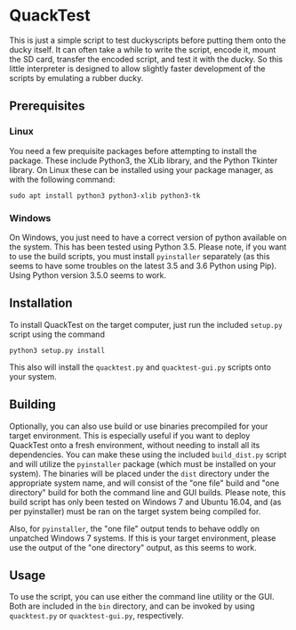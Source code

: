 # QuackTest

This is just a simple script to test duckyscripts before putting
them onto the ducky itself. It can often take a while to write the 
script, encode it, mount the SD card, transfer the encoded script,
and test it with the ducky. So this little interpreter is designed to 
allow slightly faster development of the scripts by emulating a 
rubber ducky.

## Prerequisites

### Linux

You need a few prequisite packages before attempting to install the
package. These include Python3, the XLib library, and the Python
Tkinter library. On Linux these can be installed using your package
manager, as with the following command:

```
sudo apt install python3 python3-xlib python3-tk
```

### Windows

On Windows, you just need to have a correct version of python available
on the system. This has been tested using Python 3.5. Please note, if
you want to use the build scripts, you must install `pyinstaller`
separately (as this seems to have some troubles on the latest 3.5 and
3.6 Python using Pip). Using Python version 3.5.0 seems to work.

## Installation

To install QuackTest on the target computer, just run the included
`setup.py` script using the command
```
python3 setup.py install
```
This also will install the `quacktest.py` and `quacktest-gui.py` scripts
onto your system.

## Building

Optionally, you can also use build or use binaries precompiled for
your target environment. This is especially useful if you want to deploy
QuackTest onto a fresh environment, without needing to install all
its dependencies. You can make these using the included `build_dist.py`
script and will utilize the `pyinstaller` package (which must be
installed on your system). The binaries will be placed under the `dist`
directory under the appropriate system name, and will consist of the
"one file" build and "one directory" build for both the command line
and GUI builds. Please note, this build
script has only been tested on Windows 7 and Ubuntu 16.04, and (as per
pyinstaller) must be ran on the target system being compiled for.

Also, for `pyinstaller`, the "one file" output tends to behave oddly on
unpatched Windows 7 systems. If this is your target environment, please
use the output of the "one directory" output, as this seems to work.

## Usage

To use the script, you can use either the command line utility or the
GUI. Both are included in the `bin` directory, and can be invoked by
using `quacktest.py` or `quacktest-gui.py`, respectively.